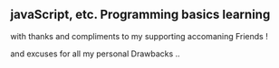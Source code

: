 ## javaScript, etc. Programming basics learning 

with thanks and compliments to my supporting accomaning Friends !

and excuses for all my personal Drawbacks ..
